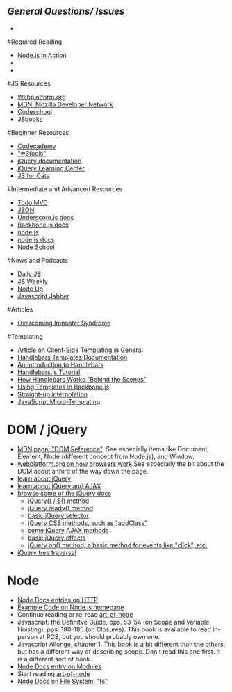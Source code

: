 *General Questions/ Issues*
-
-

#Required Reading
- [Node.js in Action](http://www.manning.com/cantelon/)
- 
-

#JS Resources
- [Webplatform.org](http://docs.webplatform.org/wiki/javascript)
- [MDN: Mozilla Developer Network](https://developer.mozilla.org/en-US/)
- [Codeschool](https://www.codeschool.com/)
- [JSbooks](http://jsbooks.revolunet.com/)

#Beginner Resources
- [Codecademy](http://www.codecademy.com/)
- ["w3fools"](http://www.w3fools.com/)
- [jQuery documentation](http://api.jquery.com/)
- [jQuery Learning Center](http://learn.jquery.com/)
- [JS for Cats](http://jsforcats.com/)

#Intermediate and Advanced Resources
- [Todo MVC](http://todomvc.com/)
- [JSON](http://www.jsonexample.com/)
- [Underscore.js docs](http://underscorejs.org/)
- [Backbone.js docs](http://backbonejs.org/)
- [node.js](http://blog.modulus.io/nodejs-resources)
- [node.js docs](http://nodejs.org/api/)
- [Node School](http://nodeschool.io/)

#News and Podcasts
- [Daily JS](http://dailyjs.com/)
- [JS Weekly](http://javascriptweekly.com/)
- [Node Up](http://nodeup.com/)
- [Javascript Jabber](http://javascriptjabber.com/)

#Articles
- [Overcoming Imposter Syndrome](https://medium.com/tech-talk/bdae04e46ec5)

#Templating
- [Article on Client-Side Templating in General](http://coding.smashingmagazine.com/2012/12/05/client-side-templating/)
- [Handlebars Templates Documentation](http://handlebarsjs.com/)
- [An Introduction to Handlebars](http://code.tutsplus.com/tutorials/an-introduction-to-handlebars--net-27761)
- [Handlebars.js Tutorial](http://javascriptissexy.com/handlebars-js-tutorial-learn-everything-about-handlebars-js-javascript-templating/)
- [How Handlebars Works "Behind the Scenes"](http://code.tutsplus.com/tutorials/handlebarsjs-a-behind-the-scenes-look--net-32678)
- [Using Templates in Backbone.js](http://www.9bitstudios.com/2013/05/using-templates-in-backbone-js/)
- [Straight-up interpolation](http://james.padolsey.com/javascript/straight-up-interpolation/)
- [JavaScript Micro-Templating](http://ejohn.org/blog/javascript-micro-templating/)

# DOM / jQuery
- [MDN page: "DOM Reference"](https://developer.mozilla.org/en-US/docs/DOM/DOM_Reference). See especially items like Document, Element, Node (different concept from Node.js), and Window.
- [webplatform.org on how browsers work](http://docs.webplatform.org/wiki/concepts/internet_and_web/how_browsers_work).See especially the bit about the DOM about a third of the way down the page.
- [learn about jQuery](http://learn.jquery.com/about-jquery/how-jquery-works/)
- [learn about jQuery and AJAX](http://learn.jquery.com/ajax/)
- [browse some of the jQuery docs](http://api.jquery.com/)
    + [jQuery() / $() method](http://api.jquery.com/jQuery/)
    + [jQuery ready() method](http://api.jquery.com/ready/)
    + [basic jQuery selector](http://api.jquery.com/category/selectors/basic-css-selectors/)
    + [jQuery CSS methods, such as "addClass"](http://api.jquery.com/category/css/)
    + [some jQuery AJAX methods](http://api.jquery.com/category/ajax/shorthand-methods/)
    + [basic jQuery effects](http://api.jquery.com/category/effects/basics/)
    + [jQuery on() method, a basic method for events like "click", etc.](http://api.jquery.com/on/)
- [jQuery tree traversal](http://api.jquery.com/category/traversing/)


# Node
- [Node Docs entries on HTTP](http://nodejs.org/api/http.html)
- [Example Code on Node.js homepage](http://nodejs.org/)
- Continue reading or re-read [art-of-node](https://github.com/maxogden/art-of-node)
- Javascript: the Definitve Guide, pps. 53-54 (on Scope and variable Hoisting), pps. 180-185 (on Closures). This book is available to read in-person at PCS, but you should probably own one.
- [Javascript Allonge](https://leanpub.com/javascript-allonge/read), chapter 1. This book is a bit different than the others, but has a different way of describing scope. Don't read this one first. It is a different sort of book.
- [Node Docs entry on Modules](http://nodejs.org/api/modules.html)
- Start reading [art-of-node](https://github.com/maxogden/art-of-node)
- [Node Docs on File System, "fs"](http://nodejs.org/api/fs.html)


